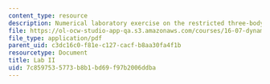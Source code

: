 ```yaml
---
content_type: resource
description: Numerical laboratory exercise on the restricted three-body problem.
file: https://ol-ocw-studio-app-qa.s3.amazonaws.com/courses/16-07-dynamics-fall-2009/7c8597535773b8b1bd69f97b2006ddba_MIT16_07F09_lab2.pdf
file_type: application/pdf
parent_uid: c3dc16c0-f81e-c127-cacf-b8aa30fa4f1b
resourcetype: Document
title: Lab II
uid: 7c859753-5773-b8b1-bd69-f97b2006ddba
---
```

